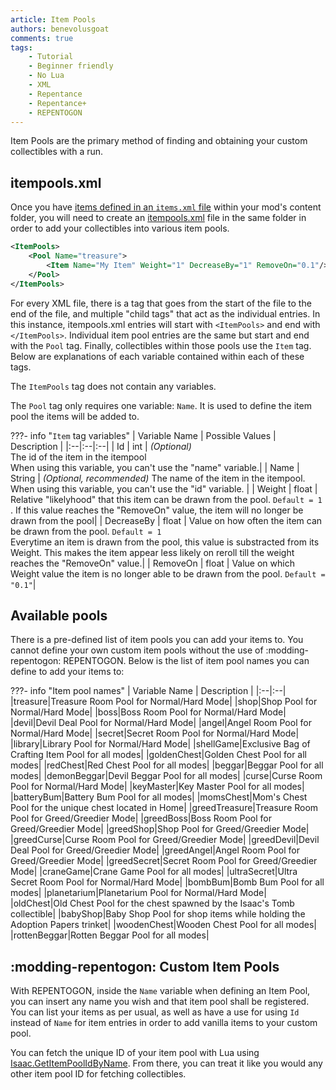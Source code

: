 ```yaml
---
article: Item Pools
authors: benevolusgoat
comments: true
tags:
    - Tutorial
    - Beginner friendly
    - No Lua
    - XML
    - Repentance
    - Repentance+
    - REPENTOGON
---
```


Item Pools are the primary method of finding and obtaining your custom collectibles with a run.

## itempools.xml
Once you have [items defined in an `items.xml` file](../crash_course/passive_item.md) within your mod's content folder, you will need to create an [itempools.xml](https://wofsauge.github.io/IsaacDocs/rep/xml/itempools.html) file in the same folder in order to add your collectibles into various item pools.

```XML
<ItemPools>
	<Pool Name="treasure">
		<Item Name="My Item" Weight="1" DecreaseBy="1" RemoveOn="0.1"/>
	</Pool>
</ItemPools>
```

For every XML file, there is a tag that goes from the start of the file to the end of the file, and multiple "child tags" that act as the individual entries. In this instance, itempools.xml entries will start with `<ItemPools>` and end with `</ItemPools>`. Individual item pool entries are the same but start and end with the `Pool` tag. Finally, collectibles within those pools use the `Item` tag. Below are explanations of each variable contained within each of these tags.

The `ItemPools` tag does not contain any variables.

The `Pool` tag only requires one variable: `Name`. It is used to define the item pool the items will be added to.

???- info "`Item` tag variables"
	| Variable Name | Possible Values | Description |
	|:--|:--|:--|
	| Id | int | *(Optional)*<br> The id of the item in the itempool<br> When using this variable, you can't use the "name" variable.|
	| Name | String | *(Optional, recommended)* The name of the item in the itempool.<br> When using this variable, you can't use the "id" variable. |
	| Weight | float | Relative "likelyhood" that this item can be drawn from the pool. `Default = 1` . If this value reaches the "RemoveOn" value, the item will no longer be drawn from the pool|
	| DecreaseBy | float | Value on how often the item can be drawn from the pool. `Default = 1`<br>Everytime an item is drawn from the pool, this value is substracted from its Weight. This makes the item appear less likely on reroll till the weight reaches the "RemoveOn" value.|
	| RemoveOn | float | Value on which Weight value the item is no longer able to be drawn from the pool. `Default = "0.1"`|

## Available pools
There is a pre-defined list of item pools you can add your items to. You cannot define your own custom item pools without the use of :modding-repentogon: REPENTOGON. Below is the list of item pool names you can define to add your items to:

???- info "Item pool names"
	| Variable Name | Description |
	|:--|:--|
	|treasure|Treasure Room Pool for Normal/Hard Mode|
	|shop|Shop Pool for Normal/Hard Mode|
	|boss|Boss Room Pool for Normal/Hard Mode|
	|devil|Devil Deal Pool for Normal/Hard Mode|
	|angel|Angel Room Pool for Normal/Hard Mode|
	|secret|Secret Room Pool for Normal/Hard Mode|
	|library|Library Pool for Normal/Hard Mode|
	|shellGame|Exclusive Bag of Crafting Item Pool for all modes|
	|goldenChest|Golden Chest Pool for all modes|
	|redChest|Red Chest Pool for all modes|
	|beggar|Beggar Pool for all modes|
	|demonBeggar|Devil Beggar Pool for all modes|
	|curse|Curse Room Pool for Normal/Hard Mode|
	|keyMaster|Key Master Pool for all modes|
	|batteryBum|Battery Bum Pool for all modes|
	|momsChest|Mom's Chest Pool for the unique chest located in Home|
	|greedTreasure|Treasure Room Pool for Greed/Greedier Mode|
	|greedBoss|Boss Room Pool for Greed/Greedier Mode|
	|greedShop|Shop Pool for Greed/Greedier Mode|
	|greedCurse|Curse Room Pool for Greed/Greedier Mode|
	|greedDevil|Devil Deal Pool for Greed/Greedier Mode|
	|greedAngel|Angel Room Pool for Greed/Greedier Mode|
	|greedSecret|Secret Room Pool for Greed/Greedier Mode|
	|craneGame|Crane Game Pool for all modes|
	|ultraSecret|Ultra Secret Room Pool for Normal/Hard Mode|
	|bombBum|Bomb Bum Pool for all modes|
	|planetarium|Planetarium Pool for Normal/Hard Mode|
	|oldChest|Old Chest Pool for the chest spawned by the Isaac's Tomb collectible|
	|babyShop|Baby Shop Pool for shop items while holding the Adoption Papers trinket|
	|woodenChest|Wooden Chest Pool for all modes|
	|rottenBeggar|Rotten Beggar Pool for all modes|

## :modding-repentogon: Custom Item Pools
With REPENTOGON, inside the `Name` variable when defining an Item Pool, you can insert any name you wish and that item pool shall be registered. You can list your items as per usual, as well as have a use for using `Id` instead of `Name` for item entries in order to add vanilla items to your custom pool.

You can fetch the unique ID of your item pool with Lua using [Isaac.GetItemPoolIdByName](https://repentogon.com/Isaac.html#getpoolidbyname). From there, you can treat it like you would any other item pool ID for fetching collectibles.
